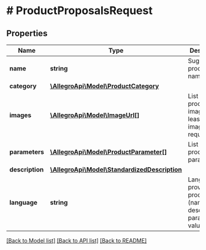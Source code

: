 # # ProductProposalsRequest

## Properties

Name | Type | Description | Notes
------------ | ------------- | ------------- | -------------
**name** | **string** | Suggested product name. |
**category** | [**\AllegroApi\Model\ProductCategory**](ProductCategory.md) |  |
**images** | [**\AllegroApi\Model\ImageUrl[]**](ImageUrl.md) | List of product images. At least one image is required. |
**parameters** | [**\AllegroApi\Model\ProductParameter[]**](ProductParameter.md) | List of product parameters. |
**description** | [**\AllegroApi\Model\StandardizedDescription**](StandardizedDescription.md) |  | [optional]
**language** | **string** | Language of provided product data (name, description, parameters&#39;s values). |

[[Back to Model list]](../../README.md#models) [[Back to API list]](../../README.md#endpoints) [[Back to README]](../../README.md)
